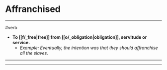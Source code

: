 # Affranchised
---
#verb
- **To [[f/_free|free]] from [[o/_obligation|obligation]], servitude or service.**
	- _Example: Eventually, the intention was that they should affranchise all the slaves._
---
---
